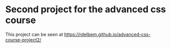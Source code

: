 # Second project for the advanced css course

This project can be seen at https://rdelbem.github.io/advanced-css-course-project2/
